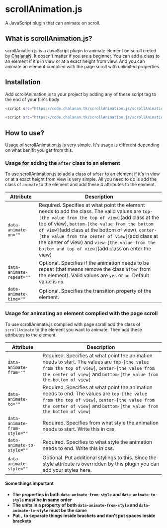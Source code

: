 # scrollAnimation.js
A JavaScript plugin that can animate on scroll.

## What is scrollAnimation.js?

scrollAniation.js is a JavaScript plugin to animate element on scroll creted by [ChalanaN]. It dosen't matter if you are a beginner. You can add a class to an element if it's in view or at a exact height from view. And you can animate an element complied with the page scroll with unlimited properties.

## Installation

Add scrollAnimation.js to your project by adding any of these script tag to the end of your file's body
```sh
<script src="https://code.chalanan.tk/scrollAnimation.js/scrollAnimation.js"></script>
```
```sh
<script src="https://code.chalanan.tk/scrollAnimation.js/scrollAnimation.min.js"></script>
```

## How to use?

Usage of scrollAnimation.js is very simple. It's usage is different depending on what benifit you get from this.

### Usage for adding the `after` class to an element

To use scrollAnimation.js to add a class of `after` to an element if it's in view or at a exact height from view is very simple. All you need to do is add the class of `animate` to the element and add these 4 attributes to the element.

| Attribute | Description |
| ------ | ------ |
| `data-animate-on=""` | Required. Specifies at what point the element needs to add the class. The valid values are `top-[the value from the top of view]`(add class at the top of view), `bottom-[the value from the bottom of view]`(add class at the bottom of view), `center-[the value from the center of view]`(add class at the center of view) and `view-[the value from the bottom and top of view]`(add class on enter the view) |
| `data-animate-repeat=""` | Optional. Specifies if the animation needs to be repeat (that means remove the class `after` from the element). Valid values are `yes` or `no`. Default value is `no`. |
| `data-animate-time=""` | Optional. Specifies the transition property of the element. |

### Usage for animating an element complied with the page scroll

To use scrollAnimate.js complied with page scroll add the class of `scrollAnimate` to the element you want to animate. Then add these attributes to the element.

| Attribute | Description |
| ------ | ------ |
| `data-animate-from=""` | Required. Specifies at what point the animation needs to start. The values are `top-[the value from the top of view]`, `center-[the value from the center of view]` and `bottom-[the value from the bottom of view]` |
| `data-animate-to=""` | Required. Specifies at what point the animation needs to end. The values are `top-[the value from the top of view]`, `center-[the value from the center of view]` and `bottom-[the value from the bottom of view]` |
| `data-animate-from-style=""` | Required. Specifies from what style the animation needs to start. Write this in css. |
| `data-animate-to-style=""` | Required. Specifies to what style the animation needs to end. Write this in css. |
| `data-animate-style=""` | Optional. Put additional stylings to this. Since the style attribute is overridden by this plugin you can add your styles here. |

#### Some things important

- **The properties in both  `data-animate-from-style` and  `data-animate-to-style` must be in same order**
- **The units in a property of both  `data-animate-from-style` and  `data-animate-to-style` must be the same**
- **Put `,` to separate things inside brackets and don't put spaces inside brackets**

[ChalanaN]: <https://chalanan.tk>
